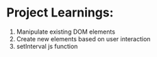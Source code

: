 # Project Learnings:

1. Manipulate existing DOM elements
2. Create new elements based on user interaction
3. setInterval js function